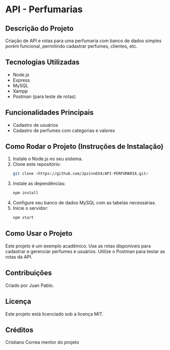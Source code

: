 # API - Perfumarias

## Descrição do Projeto
Criação de API e rotas para uma perfumaria com banco de dados simples porém funcional, permitindo cadastrar perfumes, clientes, etc.

## Tecnologias Utilizadas
- Node.js
- Express
- MySQL
- Xampp 
- Postman (para teste de rotas)

## Funcionalidades Principais
- Cadastro de usuários
- Cadastro de perfumes com categorias e valores

## Como Rodar o Projeto (Instruções de Instalação)
1. Instale o Node.js no seu sistema.
2. Clone este repositório:
   ```sh
   git clone <https://github.com/Jpzinn654/API-PERFUMARIA.git>
   ```
3. Instale as dependências:
   ```sh
   npm install
   ```
4. Configure seu banco de dados MySQL com as tabelas necessárias.
5. Inicie o servidor:
   ```sh
   npm start
   ```

## Como Usar o Projeto
Este projeto é um exemplo acadêmico. Use as rotas disponíveis para cadastrar e gerenciar perfumes e usuários. Utilize o Postman para testar as rotas da API.

## Contribuições
Criado por Juan Pablo.

## Licença
Este projeto está licenciado sob a licença MIT.

## Créditos
Cristiano Correa mentor do projeto
